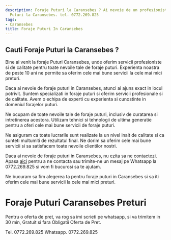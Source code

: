 ```yaml
---
description: Foraje Puturi la Caransebes ? Ai nevoie de un profesionist in Foraje
  Puturi la Caransebes. tel. 0772.269.825
tags:
- Caransebes
title: Foraje Puturi In Caransebes
---
```



## Cauti Foraje Puturi la Caransebes ?

Bine ai venit la foraje Puturi Caransebes, unde oferim servicii profesioniste si de calitate pentru toate nevoile tale de foraje puturi. Experienta noastra de peste 10 ani ne permite sa oferim cele mai bune servicii la cele mai mici preturi. 

Daca ai nevoie de foraje puturi in Caransebes, atunci ai ajuns exact in locul potrivit. Suntem specializati in foraje puturi si oferim servicii profesionale si de calitate. Avem o echipa de experti cu experienta si cunostinte in domeniul forajelor puturi. 

Ne ocupam de toate nevoile tale de foraje puturi, inclusiv de curatarea si intretinerea acestora. Utilizam tehnici si tehnologii de ultima generatie pentru a oferi cele mai bune servicii de foraje puturi. 

Ne asiguram ca toate lucrarile sunt realizate la un nivel inalt de calitate si ca sunteti multumiti de rezultatul final. Ne dorim sa oferim cele mai bune servicii si sa satisfacem toate nevoile clientilor nostri. 

Daca ai nevoie de foraje puturi in Caransebes, nu ezita sa ne contactezi. Apasa <a href="linkul tau">aici</a> pentru a ne contacta sau trimite-ne un mesaj pe Whatsapp la 0772.269.825 si vom fi bucurosi sa te ajutam. 

Ne bucuram sa fim alegerea ta pentru foraje puturi in Caransebes si sa iti oferim cele mai bune servicii la cele mai mici preturi.

# Foraje Puturi Caransebes Preturi
Pentru o oferta de pret, va rog sa imi scrieti pe whatsapp, si va trimitem in 30 min, Gratuit si fara Obligatii Oferta de Pret.

Tel. 0772.269.825
Whatsapp. 0772.269.825